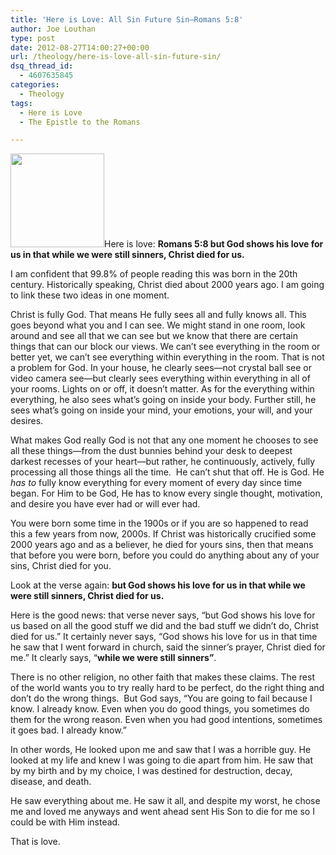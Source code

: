 ```yaml
---
title: 'Here is Love: All Sin Future Sin—Romans 5:8'
author: Joe Louthan
type: post
date: 2012-08-27T14:00:27+00:00
url: /theology/here-is-love-all-sin-future-sin/
dsq_thread_id:
  - 4607635845
categories:
  - Theology
tags:
  - Here is Love
  - The Epistle to the Romans

---
```

[<img class="alignright size-thumbnail wp-image-508" title="dark-rooms" src="https://i0.wp.com/theologic.us/wp-content/uploads/2012/08/dark-rooms.jpg?resize=150%2C150" alt="" width="150" height="150" srcset="https://i0.wp.com/theologic.us/wp-content/uploads/2012/08/dark-rooms.jpg?resize=150%2C150 150w, https://i0.wp.com/theologic.us/wp-content/uploads/2012/08/dark-rooms.jpg?zoom=2&resize=150%2C150 300w, https://i0.wp.com/theologic.us/wp-content/uploads/2012/08/dark-rooms.jpg?zoom=3&resize=150%2C150 450w" sizes="(max-width: 150px) 100vw, 150px" data-recalc-dims="1" />][1]Here is love: **Romans 5:8 but God shows his love for us in that while we were still sinners, Christ died for us.**

I am confident that 99.8% of people reading this was born in the 20th century. Historically speaking, Christ died about 2000 years ago. I am going to link these two ideas in one moment.

Christ is fully God. That means He fully sees all and fully knows all. This goes beyond what you and I can see. We might stand in one room, look around and see all that we can see but we know that there are certain things that can our block our views. We can’t see everything in the room or better yet, we can’t see everything within everything in the room. That is not a problem for God. In your house, he clearly sees—not crystal ball see or video camera see—but clearly sees everything within everything in all of your rooms. Lights on or off, it doesn’t matter. As for the everything within everything, he also sees what’s going on inside your body. Further still, he sees what’s going on inside your mind, your emotions, your will, and your desires.

What makes God really God is not that any one moment he chooses to see all these things—from the dust bunnies behind your desk to deepest darkest recesses of your heart—but rather, he continuously, actively, fully processing all those things all the time.  He can’t shut that off. He is God. He _has to_ fully know everything for every moment of every day since time began. For Him to be God, He has to know every single thought, motivation, and desire you have ever had or will ever had.

You were born some time in the 1900s or if you are so happened to read this a few years from now, 2000s. If Christ was historically crucified some 2000 years ago and as a believer, he died for yours sins, then that means that before you were born, before you could do anything about any of your sins, Christ died for you.

Look at the verse again: **but God shows his love for us in that while we were still sinners, Christ died for us.**

Here is the good news: that verse never says, “but God shows his love for us based on all the good stuff we did and the bad stuff we didn’t do, Christ died for us.” It certainly never says, &#8220;God shows his love for us in that time he saw that I went forward in church, said the sinner&#8217;s prayer, Christ died for me.&#8221; It clearly says, &#8220;**while we were still sinners&#8221;**.

There is no other religion, no other faith that makes these claims. The rest of the world wants you to try really hard to be perfect, do the right thing and don&#8217;t do the wrong things.  But God says, “You are going to fail because I know. I already know. Even when you do good things, you sometimes do them for the wrong reason. Even when you had good intentions, sometimes it goes bad. I already know.”

In other words, He looked upon me and saw that I was a horrible guy. He looked at my life and knew I was going to die apart from him. He saw that by my birth and by my choice, I was destined for destruction, decay, disease, and death.

He saw everything about me. He saw it all, and despite my worst, he chose me and loved me anyways and went ahead sent His Son to die for me so I could be with Him instead.

That is love.

 [1]: https://i0.wp.com/theologic.us/wp-content/uploads/2012/08/dark-rooms.jpg